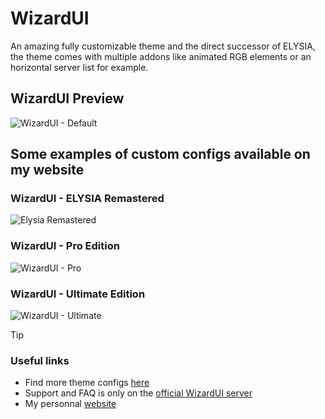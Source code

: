 # WizardUI

An amazing fully customizable theme and the direct successor of ELYSIA, the theme comes with multiple addons like animated RGB elements or an horizontal server list for example.

## WizardUI Preview
![WizardUI - Default](https://nebulys.eu/images/WIZARDUI/1.jpg)

## Some examples of custom configs available on my website
### WizardUI - ELYSIA Remastered
![Elysia Remastered](https://nebulys.eu/images/WIZARDUI/2.jpg)
### WizardUI - Pro Edition
![WizardUI - Pro](https://nebulys.eu/images/WIZARDUI/3.jpg)
### WizardUI - Ultimate Edition
![WizardUI - Ultimate](https://nebulys.eu/images/WIZARDUI/4.jpg)

> [!TIP] 
> ### Useful links
> - Find more theme configs [here](https://theme.nebulys.eu/)
> - Support and FAQ is only on the [official WizardUI server](https://discord.gg/SBuYeHh)
> - My personnal [website](https://nebulys.eu)
